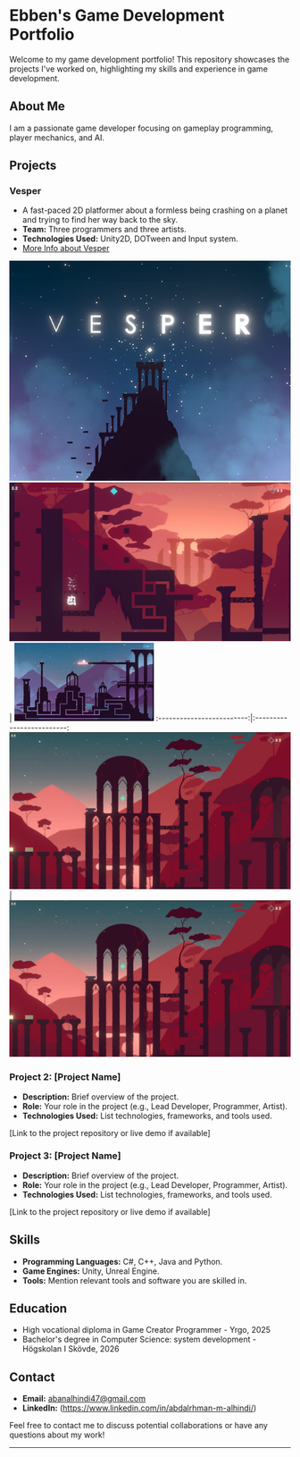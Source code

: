 
# Ebben's Game Development Portfolio

Welcome to my game development portfolio! This repository showcases the projects I've worked on, highlighting my skills and experience in game development.

## About Me

I am a passionate game developer focusing on gameplay programming, player mechanics, and AI.
## Projects

### Vesper

- A fast-paced 2D platformer about a formless being crashing on a planet and trying to find her way back to the sky.
- **Team:** Three programmers and three artists.
- **Technologies Used:** Unity2D, DOTween and Input system.
- [More Info about Vesper](https://github.com/Samurai-Ebben/Portflio/tree/main/Vesper)

  
![Thumbnail](/Vesper/Images/vesper_thumbnail.png)
![](/Vesper/Images/Screenshot2024-01-04145910.png)    |  ![](/Vesper/Images/r1oReP.png)
:-------------------------:|:-------------------------:
![](/Vesper/Images/Screenshot2024-01-04150218.png)  |  ![](/Vesper/Images/Screenshot2024-01-04150218.png)

### Project 2: [Project Name]

- **Description:** Brief overview of the project.
- **Role:** Your role in the project (e.g., Lead Developer, Programmer, Artist).
- **Technologies Used:** List technologies, frameworks, and tools used.

[Link to the project repository or live demo if available]

### Project 3: [Project Name]

- **Description:** Brief overview of the project.
- **Role:** Your role in the project (e.g., Lead Developer, Programmer, Artist).
- **Technologies Used:** List technologies, frameworks, and tools used.

[Link to the project repository or live demo if available]

## Skills

- **Programming Languages:** C#, C++, Java and Python.
- **Game Engines:** Unity, Unreal Engine.
- **Tools:** Mention relevant tools and software you are skilled in.

## Education

- High vocational diploma in Game Creator Programmer - Yrgo, 2025
- Bachelor's degree in Computer Science: system development - Högskolan I Skövde, 2026

## Contact

- **Email:** abanalhindi47@gmail.com
- **LinkedIn:** (https://www.linkedin.com/in/abdalrhman-m-alhindi/)

Feel free to contact me to discuss potential collaborations or have any questions about my work!

---
